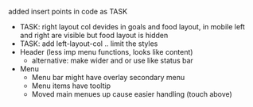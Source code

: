 
added insert points in code as TASK

- TASK: right layout col devides in goals and food layout, in mobile left and right are visible but food layout is hidden
- TASK: add left-layout-col .. limit the styles
- Header (less imp menu functions, looks like content)
  - alternative: make wider and or use like status bar
- Menu
  - Menu bar might have overlay secondary menu
  - Menu items have tooltip
  - Moved main menues up cause easier handling (touch above)
